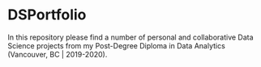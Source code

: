# DSPortfolio
In this repository please find a number of personal and collaborative Data Science projects from my Post-Degree Diploma in Data Analytics (Vancouver, BC | 2019-2020). 

